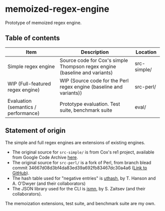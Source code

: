 # memoized-regex-engine

Prototype of memoized regex engine.

## Table of contents

| Item | Description | Location |
|------|-------------|----------|
| Simple regex engine | Source code for Cox's simple Thompson regex engine (baseline and variants)       | src-simple/ |
| WIP (Full-featured regex engine) | WIP (Source code for the Perl regex engine (baseline and variants)) | src-perl/ |
| Evaluation (semantics / performance) | Prototype evaluation. Test suite, benchmark suite               | eval/ |

## Statement of origin

The simple and full regex engines are extensions of existing engines.
  - The original source for `src-simple/` is from Cox's re1 project, available from Google Code Archive [here](https://code.google.com/archive/p/re1/).
  - The original source for `src-perl/` is a fork of Perl, from branch blead commit 34667d08d3bf4da83ed39a692fb83467dc30a4a6 ([Link to GitHub](https://github.com/Perl/perl5/commit/34667d08d3bf4da83ed39a692fb83467dc30a4a6)).
  - The hash table used for "negative entries" is [uthash](https://github.com/troydhanson/uthash), by T. Hanson and A. O'Dwyer (and their collaborators)
  - The JSON library used for the CLI is [jsmn](https://github.com/zserge/jsmn), by S. Zaitsev (and their collaborators).

The memoization extensions, test suite, and benchmark suite are my own.